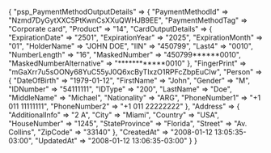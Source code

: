 {
    "psp_PaymentMethodOutputDetails" => {
        "PaymentMethodId" => "Nzmd7DyGytXXC5PtKwnCsXXuQWHJB9EE",
        "PaymentMethodTag" => "Corporate card",
        "Product" => "14",
        "CardOutputDetails" => {
            "ExpirationDate" => "2501",
            "ExpirationYear" => "2025",
            "ExpirationMonth" => "01",
            "HolderName" => "JOHN DOE",
            "IIN" => "450799",
            "Last4" => "0010",
            "NumberLength" => "16",
            "MaskedNumber" => "450799******0010",
            "MaskedNumberAlternative" => "************0010"
        },
        "FingerPrint" => "mGaXrr7u5sOONy68YuC55yJ0Q6xcByTIxzO1RPFcZbpEuClw",
        "Person" => {
            "DateOfBirth" => "1979-01-12",
            "FirstName" => "John",
            "Gender" => "M",
            "IDNumber" => "54111111",
            "IDType" => "200",
            "LastName" => "Doe",
            "MiddleName" => "Michael",
            "Nationality" => "ARG",
            "PhoneNumber1" => "+1 011 11111111",
            "PhoneNumber2" => "+1 011 22222222"
        },
        "Address" => {
            "AdditionalInfo" => "2 A",
            "City" => "Miami",
            "Country" => "USA",
            "HouseNumber" => "1245",
            "StateProvince" => "Florida",
            "Street" => "Av. Collins",
            "ZipCode" => "33140"
        },
        "CreatedAt" => "2008-01-12 13:05:35-03:00",
        "UpdatedAt" => "2008-01-12 13:06:35-03:00"
    }
}